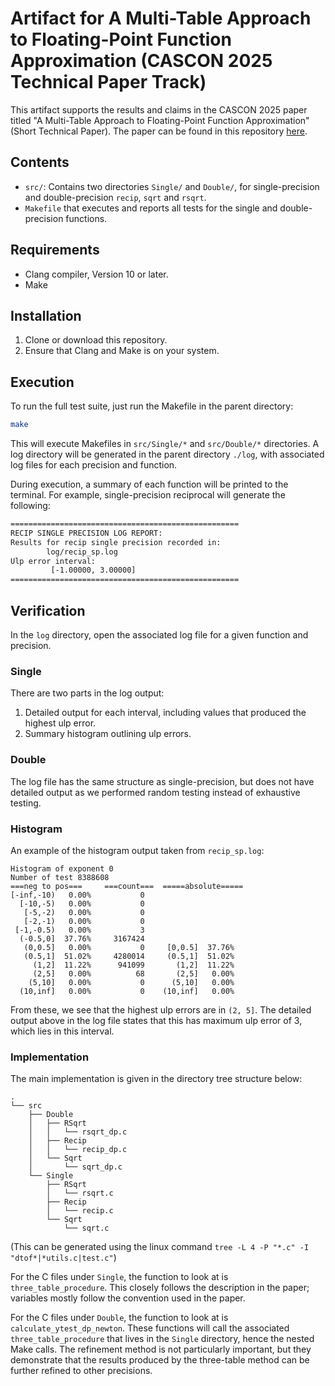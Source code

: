 # Artifact for A Multi-Table Approach to Floating-Point Function Approximation (CASCON 2025 Technical Paper Track)

This artifact supports the results and claims in the CASCON 2025 paper titled "A Multi-Table Approach to Floating-Point Function Approximation" (Short Technical Paper).
The paper can be found in this repository [here](./papers/multi-table-short-version.pdf).

## Contents
- `src/`: Contains two directories `Single/` and `Double/`, for single-precision and double-precision `recip`, `sqrt` and `rsqrt`.
- `Makefile` that executes and reports all tests for the single and double-precision functions.

## Requirements
- Clang compiler, Version 10 or later.
- Make

## Installation
1. Clone or download this repository.
2. Ensure that Clang and Make is on your system.

## Execution

To run the full test suite, just run the Makefile in the parent directory:

```bash
make
```

This will execute Makefiles in `src/Single/*` and `src/Double/*` directories.
A log directory will be generated in the parent directory `./log`, with associated log files
for each precision and function.

During execution, a summary of each function will be printed to the terminal. For example,
single-precision reciprocal will generate the following:

```bash
===================================================
RECIP SINGLE PRECISION LOG REPORT:
Results for recip single precision recorded in:
        log/recip_sp.log
Ulp error interval:
         [-1.00000, 3.00000]
===================================================
```

## Verification

In the `log` directory, open the associated log file for a given function and precision.

### Single

There are two parts in the log output:
1. Detailed output for each interval, including values that produced the highest ulp error.
2. Summary histogram outlining ulp errors.

### Double

The log file has the same structure as single-precision, but does not have detailed output as we performed random testing instead of exhaustive testing.

### Histogram

An example of the histogram output taken from `recip_sp.log`:

```
Histogram of exponent 0
Number of test 8388608
===neg to pos===     ===count===  =====absolute===== 
[-inf,-10)   0.00%           0
  [-10,-5)   0.00%           0
   [-5,-2)   0.00%           0
   [-2,-1)   0.00%           0
 [-1,-0.5)   0.00%           3
  (-0.5,0]  37.76%     3167424
   (0,0.5]   0.00%           0     [0,0.5]  37.76%
   (0.5,1]  51.02%     4280014     (0.5,1]  51.02%
     (1,2]  11.22%      941099       (1,2]  11.22%
     (2,5]   0.00%          68       (2,5]   0.00%
    (5,10]   0.00%           0      (5,10]   0.00%
  (10,inf]   0.00%           0    (10,inf]   0.00%
```

From these, we see that the highest ulp errors are in `(2, 5]`. 
The detailed output above in the log file states that this has maximum ulp error of 3,
which lies in this interval.

### Implementation

The main implementation is given in the directory tree structure below:

```
.
└── src
    ├── Double
    │   ├── RSqrt
    │   │   └── rsqrt_dp.c
    │   ├── Recip
    │   │   └── recip_dp.c
    │   └── Sqrt
    │       └── sqrt_dp.c
    └── Single
        ├── RSqrt
        │   └── rsqrt.c
        ├── Recip
        │   └── recip.c
        └── Sqrt
            └── sqrt.c
```

(This can be generated using the linux command `tree -L 4 -P "*.c" -I "dtof*|*utils.c|test.c"`)

For the C files under `Single`, the function to look at is `three_table_procedure`. 
This closely follows the description in the paper; variables mostly follow the convention used in
the paper.

For the C files under `Double`, the function to look at is `calculate_ytest_dp_newton`.
These functions will call the associated `three_table_procedure` that lives in the `Single` directory,
hence the nested Make calls.
The refinement method is not particularly important, but they demonstrate that the results produced
by the three-table method can be further refined to other precisions.
